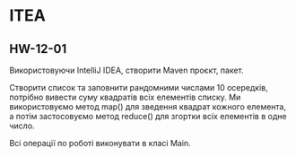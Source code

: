 # ITEA
## HW-12-01

Використовуючи IntelliJ IDEA, створити Maven проєкт, пакет.

Створити список та заповнити рандомними числами 10 осередків, 
потрібно вивести суму квадратів всіх елементів списку. 
Ми використовуємо метод map() для зведення квадрат кожного елемента, 
а потім застосовуємо метод reduce() для згортки всіх елементів в одне число.

Всі операції по роботі виконувати в класі Main.